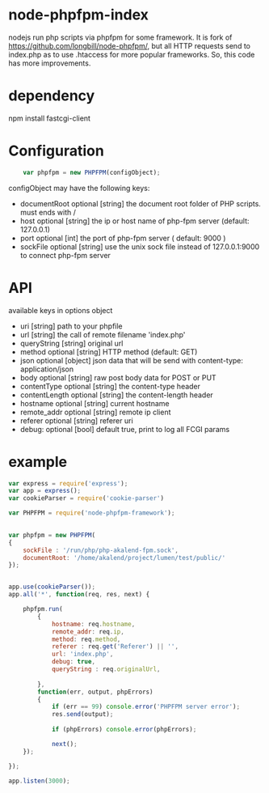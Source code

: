 # node-phpfpm-index
nodejs run php scripts via phpfpm for some framework. It is fork of https://github.com/longbill/node-phpfpm/, but all HTTP requests send to index.php as to use .htaccess for more popular frameworks. So, this code has more improvements. 
# dependency
npm install fastcgi-client 

# Configuration
```js
    var phpfpm = new PHPFPM(configObject);
```
configObject may have the following keys:

* documentRoot optional [string] the document root folder of PHP scripts. must ends with /
* host optional [string] the ip or host name of php-fpm server (default: 127.0.0.1)
* port optional [int] the port of php-fpm server ( default: 9000 )
* sockFile optional [string] use the unix sock file instead of 127.0.0.1:9000 to connect php-fpm server


# API

available keys in options object

* uri [string] path to your phpfile
* url [string] the call of remote filename 'index.php'
* queryString [string] original url 
* method optional [string] HTTP method (default: GET)
* json optional [object] json data that will be send with content-type: application/json
* body optional [string] raw post body data for POST or PUT
* contentType optional [string] the content-type header
* contentLength optional [string] the content-length header
* hostname optional [string] current hostname
* remote_addr optional [string] remote ip client
* referer optional [string] referer uri		
* debug: optional [bool] default true, print to log all FCGI params

# example
```js
var express = require('express');
var app = express();
var cookieParser = require('cookie-parser')

var PHPFPM = require('node-phpfpm-framework');
 

var phpfpm = new PHPFPM(
{
    sockFile : '/run/php/php-akalend-fpm.sock',
    documentRoot: '/home/akalend/project/lumen/test/public/'
});


app.use(cookieParser());
app.all('*', function(req, res, next) {

	phpfpm.run(
		{
			hostname: req.hostname,
			remote_addr: req.ip,
			method: req.method,
			referer : req.get('Referer') || '',		
			url: 'index.php',
			debug: true,
			queryString : req.originalUrl, 
			
		}, 
		function(err, output, phpErrors)
		{
		    if (err == 99) console.error('PHPFPM server error');
		    res.send(output);
		    
		    if (phpErrors) console.error(phpErrors);

		    next();
	});

});

app.listen(3000);
```
